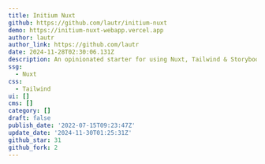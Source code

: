 ```yaml
---
title: Initium Nuxt
github: https://github.com/lautr/initium-nuxt
demo: https://initium-nuxt-webapp.vercel.app
author: lautr
author_link: https://github.com/lautr
date: 2024-11-28T02:30:06.131Z
description: An opinionated starter for using Nuxt, Tailwind & Storybook.
ssg:
  - Nuxt
css:
  - Tailwind
ui: []
cms: []
category: []
draft: false
publish_date: '2022-07-15T09:23:47Z'
update_date: '2024-11-30T01:25:31Z'
github_star: 31
github_fork: 2
---
```

